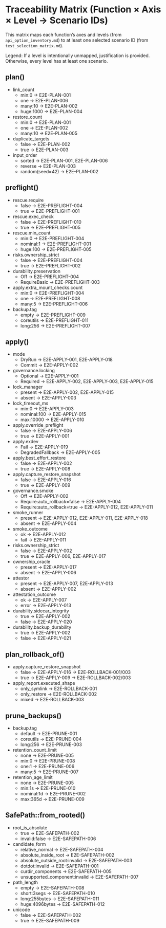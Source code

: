 # Traceability Matrix (Function × Axis × Level → Scenario IDs)

This matrix maps each function’s axes and levels (from `api_option_inventory.md`) to at least one selected scenario ID (from `test_selection_matrix.md`).

Legend: If a level is intentionally unmapped, justification is provided. Otherwise, every level has at least one scenario.

## plan()

- link_count
  - min:0 → E2E-PLAN-001
  - one → E2E-PLAN-006
  - many:10 → E2E-PLAN-002
  - huge:1000 → E2E-PLAN-004
- restore_count
  - min:0 → E2E-PLAN-001
  - one → E2E-PLAN-002
  - many:10 → E2E-PLAN-005
- duplicate_targets
  - false → E2E-PLAN-002
  - true → E2E-PLAN-003
- input_order
  - sorted → E2E-PLAN-001, E2E-PLAN-006
  - reverse → E2E-PLAN-003
  - random(seed=42) → E2E-PLAN-002

## preflight()

- rescue.require
  - false → E2E-PREFLIGHT-004
  - true → E2E-PREFLIGHT-001
- rescue.exec_check
  - false → E2E-PREFLIGHT-010
  - true → E2E-PREFLIGHT-005
- rescue.min_count
  - min:0 → E2E-PREFLIGHT-004
  - nominal:1 → E2E-PREFLIGHT-001
  - huge:100 → E2E-PREFLIGHT-005
- risks.ownership_strict
  - false → E2E-PREFLIGHT-004
  - true → E2E-PREFLIGHT-002
- durability.preservation
  - Off → E2E-PREFLIGHT-004
  - RequireBasic → E2E-PREFLIGHT-003
- apply.extra_mount_checks.count
  - min:0 → E2E-PREFLIGHT-004
  - one → E2E-PREFLIGHT-008
  - many:5 → E2E-PREFLIGHT-006
- backup.tag
  - empty → E2E-PREFLIGHT-009
  - coreutils → E2E-PREFLIGHT-011
  - long:256 → E2E-PREFLIGHT-007

## apply()

- mode
  - DryRun → E2E-APPLY-001, E2E-APPLY-018
  - Commit → E2E-APPLY-002
- governance.locking
  - Optional → E2E-APPLY-001
  - Required → E2E-APPLY-002, E2E-APPLY-003, E2E-APPLY-015
- lock_manager
  - present → E2E-APPLY-002, E2E-APPLY-015
  - absent → E2E-APPLY-003
- lock_timeout_ms
  - min:0 → E2E-APPLY-003
  - nominal:100 → E2E-APPLY-015
  - max:10000 → E2E-APPLY-010
- apply.override_preflight
  - false → E2E-APPLY-006
  - true → E2E-APPLY-001
- apply.exdev
  - Fail → E2E-APPLY-019
  - DegradedFallback → E2E-APPLY-005
- apply.best_effort_restore
  - false → E2E-APPLY-002
  - true → E2E-APPLY-008
- apply.capture_restore_snapshot
  - false → E2E-APPLY-016
  - true → E2E-APPLY-009
- governance.smoke
  - Off → E2E-APPLY-002
  - Require:auto_rollback=false → E2E-APPLY-004
  - Require:auto_rollback=true → E2E-APPLY-012, E2E-APPLY-011
- smoke_runner
  - present → E2E-APPLY-012, E2E-APPLY-011, E2E-APPLY-018
  - absent → E2E-APPLY-004
- smoke_outcome
  - ok → E2E-APPLY-012
  - fail → E2E-APPLY-011
- risks.ownership_strict
  - false → E2E-APPLY-002
  - true → E2E-APPLY-006, E2E-APPLY-017
- ownership_oracle
  - present → E2E-APPLY-017
  - absent → E2E-APPLY-006
- attestor
  - present → E2E-APPLY-007, E2E-APPLY-013
  - absent → E2E-APPLY-002
- attestation_outcome
  - ok → E2E-APPLY-007
  - error → E2E-APPLY-013
- durability.sidecar_integrity
  - true → E2E-APPLY-002
  - false → E2E-APPLY-020
- durability.backup_durability
  - true → E2E-APPLY-002
  - false → E2E-APPLY-021

## plan_rollback_of()

- apply.capture_restore_snapshot
  - false → E2E-APPLY-016 → E2E-ROLLBACK-001/003
  - true → E2E-APPLY-009 → E2E-ROLLBACK-002/003
- apply_report.executed_shape
  - only_symlink → E2E-ROLLBACK-001
  - only_restore → E2E-ROLLBACK-002
  - mixed → E2E-ROLLBACK-003

## prune_backups()

- backup.tag
  - default → E2E-PRUNE-001
  - coreutils → E2E-PRUNE-004
  - long:256 → E2E-PRUNE-003
- retention_count_limit
  - none → E2E-PRUNE-005
  - min:0 → E2E-PRUNE-008
  - one:1 → E2E-PRUNE-006
  - many:5 → E2E-PRUNE-007
- retention_age_limit
  - none → E2E-PRUNE-005
  - min:1s → E2E-PRUNE-010
  - nominal:1d → E2E-PRUNE-002
  - max:365d → E2E-PRUNE-009

## SafePath::from_rooted()

- root_is_absolute
  - true → E2E-SAFEPATH-002
  - invalid:false → E2E-SAFEPATH-006
- candidate_form
  - relative_normal → E2E-SAFEPATH-004
  - absolute_inside_root → E2E-SAFEPATH-002
  - absolute_outside_root:invalid → E2E-SAFEPATH-003
  - dotdot:invalid → E2E-SAFEPATH-001
  - curdir_components → E2E-SAFEPATH-005
  - unsupported_component:invalid → E2E-SAFEPATH-007
- path_length
  - empty → E2E-SAFEPATH-008
  - short:3segs → E2E-SAFEPATH-010
  - long:255bytes → E2E-SAFEPATH-011
  - huge:4096bytes → E2E-SAFEPATH-012
- unicode
  - false → E2E-SAFEPATH-002
  - true → E2E-SAFEPATH-009
